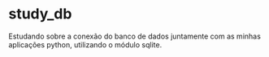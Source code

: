 # study_db
Estudando sobre a conexão do banco de dados juntamente com as minhas aplicações python, utilizando o módulo sqlite.

